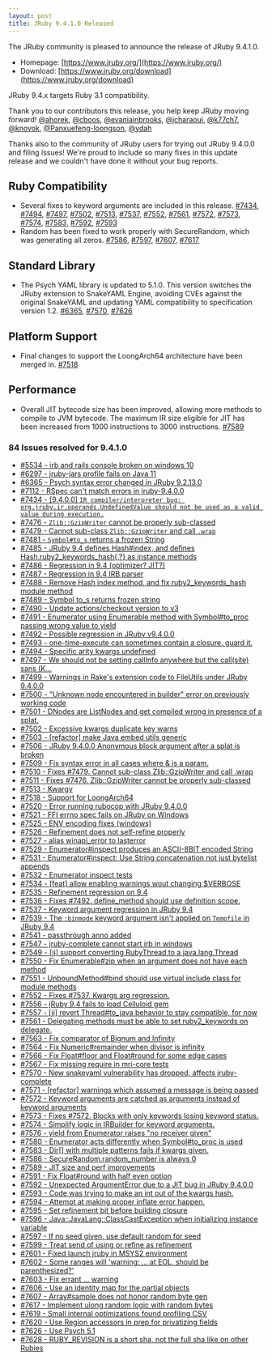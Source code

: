 ```yaml
---
layout: post
title: JRuby 9.4.1.0 Released
---
```


The JRuby community is pleased to announce the release of JRuby 9.4.1.0.

* Homepage: [https://www.jruby.org/](https://www.jruby.org/)
* Download: [https://www.jruby.org/download](https://www.jruby.org/download)

JRuby 9.4.x targets Ruby 3.1 compatibility.

Thank you to our contributors this release, you help keep JRuby moving forward! [@ahorek], [@cboos], [@evaniainbrooks], [@jcharaoui], [@k77ch7], [@knovok], [@Panxuefeng-loongson], [@ydah]

Thanks also to the community of JRuby users for trying out JRuby 9.4.0.0 and filing issues! We're proud to include so many fixes in this update release and we couldn't have done it without your bug reports.

Ruby Compatibility
------------------

* Several fixes to keyword arguments are included in this release. [#7434], [#7494], [#7497], [#7502], [#7513], [#7537], [#7552], [#7561], [#7572], [#7573], [#7574], [#7583], [#7592], [#7593]
* Random has been fixed to work properly with SecureRandom, which was generating all zeros. [#7586], [#7597], [#7607], [#7617]

Standard Library
----------------

* The Psych YAML library is updated to 5.1.0. This version switches the JRuby extension to SnakeYAML Engine, avoiding CVEs against the original SnakeYAML and updating YAML compatibility to specification version 1.2. [#6365], [#7570], [#7626]

Platform Support
----------------

* Final changes to support the LoongArch64 architecture have been merged in. [#7518]

Performance
-----------

* Overall JIT bytecode size has been improved, allowing more methods to compile to JVM bytecode. The maximum IR size eligible for JIT has been increased from 1000 instructions to 3000 instructions. [#7589]


### 84 Issues resolved for 9.4.1.0

- [#5534 - irb and rails console broken on windows 10](https://github.com/jruby/jruby/issues/5534)
- [#6297 - jruby-jars profile fails on Java 11](https://github.com/jruby/jruby/issues/6297)
- [#6365 - Psych syntax error changed in JRuby 9.2.13.0](https://github.com/jruby/jruby/issues/6365)
- [#7112 - RSpec can't match errors in jruby-9.4.0.0](https://github.com/jruby/jruby/issues/7112)
- [#7434 - [9.4.0.0] `IR compiler/interpreter bug: org.jruby.ir.operands.UndefinedValue should not be used as a valid value during execution.`](https://github.com/jruby/jruby/issues/7434)
- [#7476 - `Zlib::GzipWriter` cannot be properly sub-classed](https://github.com/jruby/jruby/issues/7476)
- [#7479 - Cannot sub-class `Zlib::GzipWriter` and call `.wrap`](https://github.com/jruby/jruby/issues/7479)
- [#7481 - `Symbol#to_s` returns a frozen String](https://github.com/jruby/jruby/issues/7481)
- [#7485 - JRuby 9.4 defines Hash#index, and defines Hash.ruby2_keywords_hash{,?} as instance methods](https://github.com/jruby/jruby/issues/7485)
- [#7486 - Regression in 9.4 (optimizer? JIT?)](https://github.com/jruby/jruby/issues/7486)
- [#7487 - Regression in 9.4 IRB parser](https://github.com/jruby/jruby/issues/7487)
- [#7488 - Remove Hash index method, and fix ruby2_keywords_hash module method](https://github.com/jruby/jruby/pull/7488)
- [#7489 - Symbol to_s returns frozen string](https://github.com/jruby/jruby/pull/7489)
- [#7490 - Update actions/checkout version to v3](https://github.com/jruby/jruby/pull/7490)
- [#7491 - Enumerator using Enumerable method with Symbol#to_proc passing wrong value to yield](https://github.com/jruby/jruby/issues/7491)
- [#7492 - Possible regression in JRuby v9.4.0.0](https://github.com/jruby/jruby/issues/7492)
- [#7493 - one-time-execute can sometimes contain a closure.  guard it.](https://github.com/jruby/jruby/pull/7493)
- [#7494 - Specific arity kwargs undefined](https://github.com/jruby/jruby/pull/7494)
- [#7497 - We should not be setting callInfo anywhere but the call(site) sans (K…](https://github.com/jruby/jruby/pull/7497)
- [#7499 - Warnings in Rake's extension code to FileUtils under JRuby 9.4.0.0](https://github.com/jruby/jruby/issues/7499)
- [#7500 - "Unknown node encountered in builder" error on previously working code](https://github.com/jruby/jruby/issues/7500)
- [#7501 - DNodes are ListNodes and get compiled wrong in presence of a splat.](https://github.com/jruby/jruby/pull/7501)
- [#7502 - Excessive kwargs duplicate key warns](https://github.com/jruby/jruby/pull/7502)
- [#7503 - [refactor] make Java embed utils generic](https://github.com/jruby/jruby/pull/7503)
- [#7506 - JRuby 9.4.0.0 Anonymous block argument after a splat is broken](https://github.com/jruby/jruby/issues/7506)
- [#7509 - Fix syntax error in all cases where & is a param.](https://github.com/jruby/jruby/pull/7509)
- [#7510 - Fixes #7479. Cannot sub-class Zlib::GzipWriter and call .wrap](https://github.com/jruby/jruby/pull/7510)
- [#7511 - Fixes #7476. Zlib::GzipWriter cannot be properly sub-classed](https://github.com/jruby/jruby/pull/7511)
- [#7513 - Kwargy](https://github.com/jruby/jruby/pull/7513)
- [#7518 - Support for LoongArch64](https://github.com/jruby/jruby/pull/7518)
- [#7520 - Error running rubocop with JRuby 9.4.0.0](https://github.com/jruby/jruby/issues/7520)
- [#7521 - FFI errno spec fails on JRuby on Windows](https://github.com/jruby/jruby/issues/7521)
- [#7525 - ENV encoding fixes (windows)](https://github.com/jruby/jruby/pull/7525)
- [#7526 - Refinement does not self-refine properly](https://github.com/jruby/jruby/issues/7526)
- [#7527 - alias winapi_error to lasterror](https://github.com/jruby/jruby/pull/7527)
- [#7529 - Enumerator#inspect produces an ASCII-8BIT encoded String](https://github.com/jruby/jruby/issues/7529)
- [#7531 - Enumerator#inspect: Use String concatenation not just bytelist appends](https://github.com/jruby/jruby/pull/7531)
- [#7532 - Enumerator inspect tests](https://github.com/jruby/jruby/pull/7532)
- [#7534 - [feat] allow enabling warnings wout changing $VERBOSE](https://github.com/jruby/jruby/pull/7534)
- [#7535 - Refinement regression on 9.4](https://github.com/jruby/jruby/issues/7535)
- [#7536 - Fixes #7492.  define_method should use definition scope.](https://github.com/jruby/jruby/pull/7536)
- [#7537 - Keyword argument regression in JRuby 9.4](https://github.com/jruby/jruby/issues/7537)
- [#7539 - The `:binmode` keyword argument isn't applied on `Tempfile` in JRuby 9.4](https://github.com/jruby/jruby/issues/7539)
- [#7541 - passthrough anno added](https://github.com/jruby/jruby/pull/7541)
- [#7547 - jruby-complete cannot start irb in windows](https://github.com/jruby/jruby/issues/7547)
- [#7549 - [ji] support converting RubyThread to a java.lang.Thread](https://github.com/jruby/jruby/pull/7549)
- [#7550 - Fix Enumerable#zip when an argument does not have each method](https://github.com/jruby/jruby/pull/7550)
- [#7551 - UnboundMethod#bind should use virtual include class for module methods](https://github.com/jruby/jruby/pull/7551)
- [#7552 - Fixes #7537.  Kwargs arg regression.](https://github.com/jruby/jruby/pull/7552)
- [#7556 - jRuby 9.4 fails to load Celluloid gem](https://github.com/jruby/jruby/issues/7556)
- [#7557 - [ji] revert Thread#to_java behavior to stay compatible, for now](https://github.com/jruby/jruby/pull/7557)
- [#7561 - Delegating methods must be able to set ruby2_keywords on delegate.](https://github.com/jruby/jruby/pull/7561)
- [#7563 - Fix comparator of Bignum and Infinity ](https://github.com/jruby/jruby/pull/7563)
- [#7564 - Fix Numeric#remainder when divisor is infinity ](https://github.com/jruby/jruby/pull/7564)
- [#7566 - Fix Float#floor and Float#round for some edge cases](https://github.com/jruby/jruby/pull/7566)
- [#7567 - Fix missing require in mri-core tests](https://github.com/jruby/jruby/pull/7567)
- [#7570 - New snakeyaml vulnerability has dropped, affects jruby-complete](https://github.com/jruby/jruby/issues/7570)
- [#7571 - [refactor] warnings which assumed a message is being passed](https://github.com/jruby/jruby/pull/7571)
- [#7572 - Keyword arguments are catched as arguments instead of keyword arguments](https://github.com/jruby/jruby/issues/7572)
- [#7573 - Fixes #7572.  Blocks with only keywords losing keyword status.](https://github.com/jruby/jruby/pull/7573)
- [#7574 - Simplify logic in IRBuilder for keyword arguments.](https://github.com/jruby/jruby/pull/7574)
- [#7576 - yield from Enumerator raises "no receiver given"](https://github.com/jruby/jruby/issues/7576)
- [#7580 - Enumerator acts differently when Symbol#to_proc is used](https://github.com/jruby/jruby/issues/7580)
- [#7583 - Dir[] with multiple patterns fails if kwargs given.](https://github.com/jruby/jruby/issues/7583)
- [#7586 - SecureRandom.random_number is always 0](https://github.com/jruby/jruby/issues/7586)
- [#7589 - JIT size and perf improvements](https://github.com/jruby/jruby/pull/7589)
- [#7591 - Fix Float#round with half even option](https://github.com/jruby/jruby/pull/7591)
- [#7592 - Unexpected ArgumentError due to a JIT bug in JRuby 9.4.0.0](https://github.com/jruby/jruby/issues/7592)
- [#7593 - Code was trying to make an int out of the kwargs hash.](https://github.com/jruby/jruby/pull/7593)
- [#7594 - Attempt at making proper inflate error happen.](https://github.com/jruby/jruby/pull/7594)
- [#7595 - Set refinement bit before building closure](https://github.com/jruby/jruby/pull/7595)
- [#7596 - Java::JavaLang::ClassCastException when initializing instance variable](https://github.com/jruby/jruby/issues/7596)
- [#7597 - If no seed given, use default random for seed](https://github.com/jruby/jruby/pull/7597)
- [#7599 - Treat send of using or refine as refinement](https://github.com/jruby/jruby/pull/7599)
- [#7601 - Fixed launch jruby in MSYS2 environment](https://github.com/jruby/jruby/pull/7601)
- [#7602 - Some ranges will 'warning: ... at EOL, should be parenthesized?'](https://github.com/jruby/jruby/issues/7602)
- [#7603 - Fix errant ... warning](https://github.com/jruby/jruby/pull/7603)
- [#7606 - Use an identity map for the partial objects](https://github.com/jruby/jruby/pull/7606)
- [#7607 - Array#sample does not honor random byte gen](https://github.com/jruby/jruby/issues/7607)
- [#7617 - Implement ulong random logic with random bytes](https://github.com/jruby/jruby/pull/7617)
- [#7619 - Small internal optimizations found profiling CSV](https://github.com/jruby/jruby/pull/7619)
- [#7620 - Use Region accessors in prep for privatizing fields](https://github.com/jruby/jruby/pull/7620)
- [#7626 - Use Psych 5.1](https://github.com/jruby/jruby/pull/7626)
- [#7628 - RUBY_REVISION is a short sha, not the full sha like on other Rubies](https://github.com/jruby/jruby/issues/7628)

[@ahorek]:https://github.com/ahorek
[@cboos]:https://github.com/cboos
[@evaniainbrooks]:https://github.com/evaniainbrooks
[@jcharaoui]:https://github.com/jcharaoui
[@k77ch7]:https://github.com/k77ch7
[@knovok]:https://github.com/knovok
[@Panxuefeng-loongson]:https://github.com/Panxuefeng-loongson
[@ydah]:https://github.com/ydah
[#5534]:https://github.com/jruby/jruby/issues/5534
[#6297]:https://github.com/jruby/jruby/issues/6297
[#6365]:https://github.com/jruby/jruby/issues/6365
[#7112]:https://github.com/jruby/jruby/issues/7112
[#7434]:https://github.com/jruby/jruby/issues/7434
[#7476]:https://github.com/jruby/jruby/issues/7476
[#7479]:https://github.com/jruby/jruby/issues/7479
[#7481]:https://github.com/jruby/jruby/issues/7481
[#7485]:https://github.com/jruby/jruby/issues/7485
[#7486]:https://github.com/jruby/jruby/issues/7486
[#7487]:https://github.com/jruby/jruby/issues/7487
[#7488]:https://github.com/jruby/jruby/pull/7488
[#7489]:https://github.com/jruby/jruby/pull/7489
[#7490]:https://github.com/jruby/jruby/pull/7490
[#7491]:https://github.com/jruby/jruby/issues/7491
[#7492]:https://github.com/jruby/jruby/issues/7492
[#7493]:https://github.com/jruby/jruby/pull/7493
[#7494]:https://github.com/jruby/jruby/pull/7494
[#7497]:https://github.com/jruby/jruby/pull/7497
[#7499]:https://github.com/jruby/jruby/issues/7499
[#7500]:https://github.com/jruby/jruby/issues/7500
[#7501]:https://github.com/jruby/jruby/pull/7501
[#7502]:https://github.com/jruby/jruby/pull/7502
[#7503]:https://github.com/jruby/jruby/pull/7503
[#7506]:https://github.com/jruby/jruby/issues/7506
[#7509]:https://github.com/jruby/jruby/pull/7509
[#7510]:https://github.com/jruby/jruby/pull/7510
[#7511]:https://github.com/jruby/jruby/pull/7511
[#7513]:https://github.com/jruby/jruby/pull/7513
[#7518]:https://github.com/jruby/jruby/pull/7518
[#7520]:https://github.com/jruby/jruby/issues/7520
[#7521]:https://github.com/jruby/jruby/issues/7521
[#7525]:https://github.com/jruby/jruby/pull/7525
[#7526]:https://github.com/jruby/jruby/issues/7526
[#7527]:https://github.com/jruby/jruby/pull/7527
[#7529]:https://github.com/jruby/jruby/issues/7529
[#7531]:https://github.com/jruby/jruby/pull/7531
[#7532]:https://github.com/jruby/jruby/pull/7532
[#7534]:https://github.com/jruby/jruby/pull/7534
[#7535]:https://github.com/jruby/jruby/issues/7535
[#7536]:https://github.com/jruby/jruby/pull/7536
[#7537]:https://github.com/jruby/jruby/issues/7537
[#7539]:https://github.com/jruby/jruby/issues/7539
[#7541]:https://github.com/jruby/jruby/pull/7541
[#7547]:https://github.com/jruby/jruby/issues/7547
[#7549]:https://github.com/jruby/jruby/pull/7549
[#7550]:https://github.com/jruby/jruby/pull/7550
[#7551]:https://github.com/jruby/jruby/pull/7551
[#7552]:https://github.com/jruby/jruby/pull/7552
[#7556]:https://github.com/jruby/jruby/issues/7556
[#7557]:https://github.com/jruby/jruby/pull/7557
[#7561]:https://github.com/jruby/jruby/pull/7561
[#7563]:https://github.com/jruby/jruby/pull/7563
[#7564]:https://github.com/jruby/jruby/pull/7564
[#7566]:https://github.com/jruby/jruby/pull/7566
[#7567]:https://github.com/jruby/jruby/pull/7567
[#7570]:https://github.com/jruby/jruby/issues/7570
[#7571]:https://github.com/jruby/jruby/pull/7571
[#7572]:https://github.com/jruby/jruby/issues/7572
[#7573]:https://github.com/jruby/jruby/pull/7573
[#7574]:https://github.com/jruby/jruby/pull/7574
[#7576]:https://github.com/jruby/jruby/issues/7576
[#7580]:https://github.com/jruby/jruby/issues/7580
[#7583]:https://github.com/jruby/jruby/issues/7583
[#7586]:https://github.com/jruby/jruby/issues/7586
[#7589]:https://github.com/jruby/jruby/pull/7589
[#7591]:https://github.com/jruby/jruby/pull/7591
[#7592]:https://github.com/jruby/jruby/issues/7592
[#7593]:https://github.com/jruby/jruby/pull/7593
[#7594]:https://github.com/jruby/jruby/pull/7594
[#7595]:https://github.com/jruby/jruby/pull/7595
[#7596]:https://github.com/jruby/jruby/issues/7596
[#7597]:https://github.com/jruby/jruby/pull/7597
[#7599]:https://github.com/jruby/jruby/pull/7599
[#7601]:https://github.com/jruby/jruby/pull/7601
[#7602]:https://github.com/jruby/jruby/issues/7602
[#7603]:https://github.com/jruby/jruby/pull/7603
[#7606]:https://github.com/jruby/jruby/pull/7606
[#7607]:https://github.com/jruby/jruby/issues/7607
[#7617]:https://github.com/jruby/jruby/pull/7617
[#7619]:https://github.com/jruby/jruby/pull/7619
[#7620]:https://github.com/jruby/jruby/pull/7620
[#7626]:https://github.com/jruby/jruby/pull/7626
[#7628]:https://github.com/jruby/jruby/issues/7628
